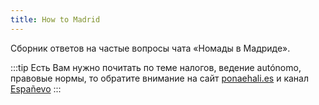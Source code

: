 ```yaml
---
title: How to Madrid
---
```


Сборник ответов на частые вопросы чата «Номады в Мадриде».

:::tip
Есть Вам нужно почитать по теме налогов, ведение autónomo, правовые нормы, то обратите внимание на сайт [ponaehali.es](https://ponaehali.es/) и канал [Españevo](https://t.me/espanevo)
:::
